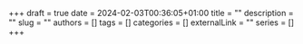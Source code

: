+++ 
draft = true
date = 2024-02-03T00:36:05+01:00
title = ""
description = ""
slug = ""
authors = []
tags = []
categories = []
externalLink = ""
series = []
+++
